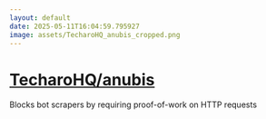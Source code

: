 ```yaml
---
layout: default
date: 2025-05-11T16:04:59.795927
image: assets/TecharoHQ_anubis_cropped.png
---
```


# [TecharoHQ/anubis](https://github.com/TecharoHQ/anubis)

Blocks bot scrapers by requiring proof-of-work on HTTP requests
